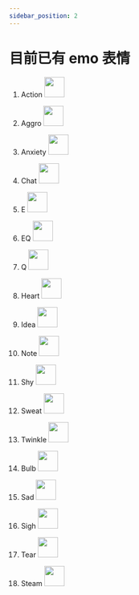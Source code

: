 ```yaml
---
sidebar_position: 2
---
```


# 目前已有 emo 表情

1. Action <img src="/img/emo/Action.png" width="40"/>

2. Aggro <img src="/img/emo/Aggro.png" width="40"/>

3. Anxiety <img src="/img/emo/Anxiety.png" width="40"/>

4. Chat <img src="/img/emo/Chat.png" width="40"/>

5. E <img src="/img/emo/E.png" width="40"/>

6. EQ <img src="/img/emo/EQ.png" width="40"/>

7. Q <img src="/img/emo/Q.png" width="40"/>

8. Heart <img src="/img/emo/Heart.png" width="40"/>

9. Idea <img src="/img/emo/Idea.png" width="40"/>

10. Note <img src="/img/emo/Note.png" width="40"/>

11. Shy <img src="/img/emo/Shy.png" width="40"/>

12. Sweat <img src="/img/emo/Sweat.png" width="40"/>

13. Twinkle <img src="/img/emo/Twinkle.png" width="40"/>

14. Bulb <img src="/img/emo/Bulb.png" width="40"/>

15. Sad <img src="/img/emo/Sad.png" width="40"/>

16. Sigh <img src="/img/emo/Sigh.png" width="40"/>

17. Tear <img src="/img/emo/Tear.png" width="40"/>

18. Steam <img src="/img/emo/Steam.png" width="40"/>
